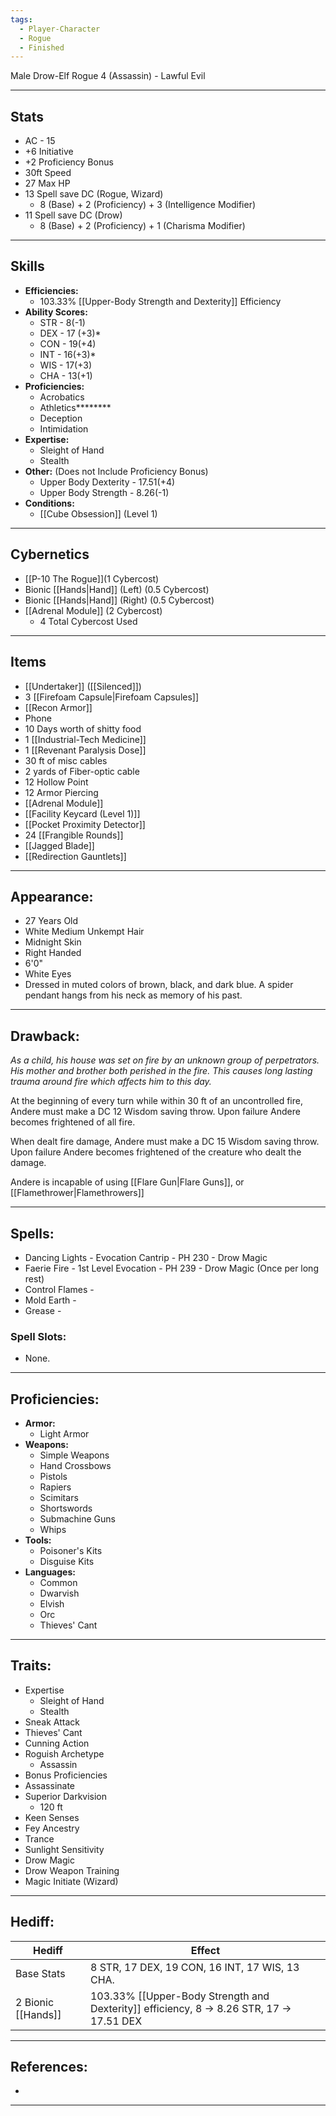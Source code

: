 ```yaml
---
tags:
  - Player-Character
  - Rogue
  - Finished
---
```

Male Drow-Elf Rogue 4 (Assassin) - Lawful Evil
********
## Stats
- AC - 15
- +6 Initiative
- +2 Proficiency Bonus
- 30ft Speed
- 27 Max HP
- 13 Spell save DC (Rogue, Wizard)
	- 8 (Base) + 2 (Proficiency) + 3 (Intelligence Modifier)
- 11 Spell save DC (Drow)
	- 8 (Base) + 2 (Proficiency) + 1 (Charisma Modifier)
********
## Skills
- **Efficiencies:**
	- 103.33% [[Upper-Body Strength and Dexterity]] Efficiency
- **Ability Scores:**
	- STR - 8(-1)
	- DEX - 17 (+3)*
	- CON - 19(+4)
	- INT - 16(+3)*
	- WIS - 17(+3)
	- CHA - 13(+1)
- **Proficiencies:**
	- Acrobatics
	- Athletics********
	- Deception
	- Intimidation
- **Expertise:**
	- Sleight of Hand
	- Stealth
- **Other:** (Does not Include Proficiency Bonus)
	- Upper Body Dexterity - 17.51(+4)
	- Upper Body Strength - 8.26(-1)
- **Conditions:**
	- [[Cube Obsession]] (Level 1)
********
## Cybernetics
- [[P-10 The Rogue]](1 Cybercost)
- Bionic [[Hands|Hand]] (Left) (0.5 Cybercost)
- Bionic [[Hands|Hand]] (Right) (0.5 Cybercost)
- [[Adrenal Module]] (2 Cybercost)
	- 4 Total Cybercost Used
********
## Items
- [[Undertaker]] ([[Silenced]])
- 3 [[Firefoam Capsule|Firefoam Capsules]]
- [[Recon Armor]]
- Phone
- 10 Days worth of shitty food
- 1 [[Industrial-Tech Medicine]]
- 1 [[Revenant Paralysis Dose]]
- 30 ft of misc cables
- 2 yards of Fiber-optic cable
- 12 Hollow Point
- 12 Armor Piercing
- [[Adrenal Module]]
- [[Facility Keycard (Level 1)]]
- [[Pocket Proximity Detector]]
- 24 [[Frangible Rounds]]
- [[Jagged Blade]]
- [[Redirection Gauntlets]]
********
## Appearance:
- 27 Years Old
- White Medium Unkempt Hair
- Midnight Skin
- Right Handed
- 6'0"
- White Eyes
- Dressed in muted colors of brown, black, and dark blue. A spider pendant hangs from his neck as memory of his past.
********
## Drawback:
*As a child, his house was set on fire by an unknown group of perpetrators. His mother and brother both perished in the fire. This causes long lasting trauma around fire which affects him to this day.*

At the beginning of every turn while within 30 ft of an uncontrolled fire, Andere must make a DC 12 Wisdom saving throw. Upon failure Andere becomes frightened of all fire.

When dealt fire damage, Andere must make a DC 15 Wisdom saving throw. Upon failure Andere becomes frightened of the creature who dealt the damage.

Andere is incapable of using [[Flare Gun|Flare Guns]], or [[Flamethrower|Flamethrowers]]
********
## Spells:
- Dancing Lights - Evocation Cantrip - PH 230 - Drow Magic
- Faerie Fire - 1st Level Evocation - PH 239 - Drow Magic (Once per long rest)
- Control Flames -
- Mold Earth -
- Grease -
### Spell Slots:
- None.
********
## Proficiencies:
- **Armor:**
	- Light Armor
- **Weapons:**
	- Simple Weapons
	- Hand Crossbows
	- Pistols
	- Rapiers
	- Scimitars
	- Shortswords
	- Submachine Guns
	- Whips
- **Tools:**
	- Poisoner's Kits
	- Disguise Kits
- **Languages:**
	- Common
	- Dwarvish
	- Elvish
	- Orc
	- Thieves' Cant
********
## Traits:
- Expertise
	- Sleight of Hand
	- Stealth
- Sneak Attack
- Thieves' Cant
- Cunning Action
- Roguish Archetype
	- Assassin
- Bonus Proficiencies
- Assassinate
- Superior Darkvision
	- 120 ft
- Keen Senses
- Fey Ancestry
- Trance
- Sunlight Sensitivity
- Drow Magic
- Drow Weapon Training
- Magic Initiate (Wizard)
********
## Hediff:

| Hediff             | Effect                                                                                   |
| ------------------ | ---------------------------------------------------------------------------------------- |
| Base Stats         | 8 STR, 17 DEX, 19 CON, 16 INT, 17 WIS, 13 CHA.                                           |
| 2 Bionic [[Hands]] | 103.33% [[Upper-Body Strength and Dexterity]] efficiency, 8 -> 8.26 STR, 17 -> 17.51 DEX |

********
## References:
- 
********